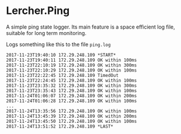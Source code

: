 # Lercher.Ping
A simple ping state logger. Its main feature is a space efficient log
file, suitable for long term monitoring.

Logs something like this to the file `ping.log`
````
2017-11-23T19:40:10 172.29.248.109 *START*
2017-11-23T19:40:11 172.29.248.109 OK within 100ms
2017-11-23T22:10:19 172.29.248.109 OK within 300ms
2017-11-23T22:10:29 172.29.248.109 OK within 100ms
2017-11-23T22:22:45 172.29.248.109 TimedOut
2017-11-23T22:24:45 172.29.248.109 OK within 100ms
2017-11-23T23:35:32 172.29.248.109 OK within 300ms
2017-11-23T23:35:43 172.29.248.109 OK within 100ms
2017-11-24T01:06:07 172.29.248.109 OK within 200ms
2017-11-24T01:06:28 172.29.248.109 OK within 100ms
...
2017-11-24T13:35:56 172.29.248.109 OK within 100ms
2017-11-24T13:45:39 172.29.248.109 OK within 200ms
2017-11-24T13:45:50 172.29.248.109 OK within 100ms
2017-11-24T13:51:52 172.29.248.109 *LAST*
````

